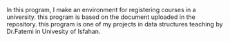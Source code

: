 In this program, I make an environment for
registering courses in a university. this program is
based on the document uploaded in the repository.
this program is one of my projects in data structures 
teaching by Dr.Fatemi in Univesity of Isfahan.

